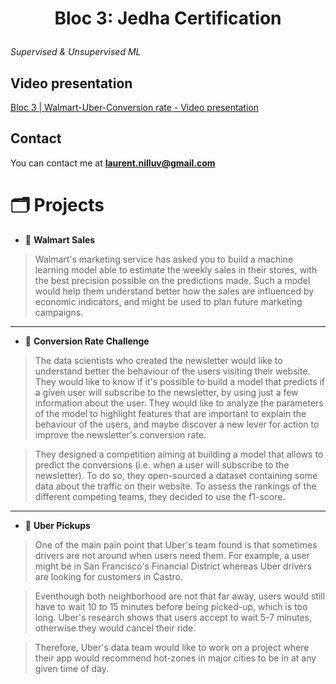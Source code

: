 # <p align="center">Bloc 3: Jedha Certification</p>
  
*Supervised & Unsupervised ML*
    
## Video presentation

[Bloc 3 | Walmart-Uber-Conversion rate - Video presentation](https://www.youtube.com/watch?v=5LHZrVFVMko)

## Contact

You can contact me at **laurent.nilluv@gmail.com** 

#  🗂️ Projects
- 🏪 **Walmart Sales**

> Walmart's marketing service has asked you to build a machine learning model able to estimate the weekly sales in their stores, with the best precision possible on the predictions made. Such a model would help them understand better how the sales are influenced by economic indicators, and might be used to plan future marketing campaigns.

----------

- 📧 **Conversion Rate Challenge**
> The data scientists who created the newsletter would like to understand better the behaviour of the users visiting their website. They would like to know if it's possible to build a model that predicts if a given user will subscribe to the newsletter, by using just a few information about the user. They would like to analyze the parameters of the model to highlight features that are important to explain the behaviour of the users, and maybe discover a new lever for action to improve the newsletter's conversion rate.

> They designed a competition aiming at building a model that allows to predict the conversions (i.e. when a user will subscribe to the newsletter). To do so, they open-sourced a dataset containing some data about the traffic on their website. To assess the rankings of the different competing teams, they decided to use the f1-score.

----------
- 🚖 **Uber Pickups**
> One of the main pain point that Uber's team found is that sometimes drivers are not around when users need them. For example, a user might be in San Francisco's Financial District whereas Uber drivers are looking for customers in Castro.

> Eventhough both neighborhood are not that far away, users would still have to wait 10 to 15 minutes before being picked-up, which is too long. Uber's research shows that users accept to wait 5-7 minutes, otherwise they would cancel their ride.

> Therefore, Uber's data team would like to work on a project where their app would recommend hot-zones in major cities to be in at any given time of day.
        
